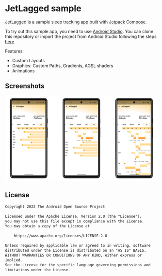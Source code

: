 # JetLagged sample

JetLagged is a sample sleep tracking app built with [Jetpack Compose][compose].

To try out this sample app, you need to use 
[Android Studio](https://developer.android.com/studio).
You can clone this repository or import the
project from Android Studio following the steps
[here](https://developer.android.com/jetpack/compose/setup#sample).

Features:
* Custom Layouts
* Graphics: Custom Paths, Gradients, AGSL shaders
* Animations

## Screenshots

<img src="screenshots/screenshots.png" alt="JetLagged"/>

## License

```
Copyright 2022 The Android Open Source Project

Licensed under the Apache License, Version 2.0 (the "License");
you may not use this file except in compliance with the License.
You may obtain a copy of the License at

    https://www.apache.org/licenses/LICENSE-2.0

Unless required by applicable law or agreed to in writing, software
distributed under the License is distributed on an "AS IS" BASIS,
WITHOUT WARRANTIES OR CONDITIONS OF ANY KIND, either express or implied.
See the License for the specific language governing permissions and
limitations under the License.
```

[compose]: https://developer.android.com/jetpack/compose
